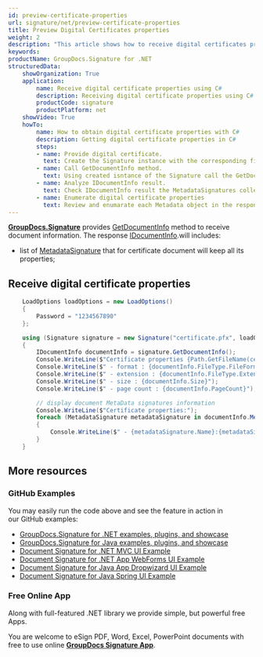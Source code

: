 ```yaml
---
id: preview-certificate-properties
url: signature/net/preview-certificate-properties
title: Preview Digital Certificates properties
weight: 2
description: "This article shows how to receive digital certificates properties over Document Info method."
keywords: 
productName: GroupDocs.Signature for .NET
structuredData:
    showOrganization: True
    application:    
        name: Receive digital certificate properties using C#    
        description: Receiving digital certificate properties using C# language and GroupDocs.Signature for .NET APIs
        productCode: signature
        productPlatform: net 
    showVideo: True
    howTo:
        name: How to obtain digital certificate properties with C# 
        description: Getting digital certificate properties in C#
        steps:
        - name: Provide digital certificate.
          text: Create the Signature instance with the corresponding file or stream of the Digital Certificate. 
        - name: Call GetDocumentInfo method.
          text: Using created isntance of the Signature call the GetDocumentInfo. 
        - name: Analyze IDocumentInfo result. 
          text: Check IDocumentInfo result the MetadataSignatures collection that will keep the digital certificate properties.
        - name: Enumerate digital certificate properties
          text: Review and enumarate each Metadata object in the response to analyze the result.
---
```

[**GroupDocs.Signature**](https://products.groupdocs.com/signature/net) provides [GetDocumentInfo](https://apireference.groupdocs.com/signature/net/groupdocs.signature/signature/getdocumentinfo) method to receive document information. The response [IDocumentInfo](https://reference.groupdocs.com/signature/net/groupdocs.signature.domain/idocumentinfo/).will includes:

* list of [MetadataSignature](https://reference.groupdocs.com/signature/net/groupdocs.signature.domain/metadatasignature/) that for certificate document will keep all its properties;

## Receive digital certificate properties

```csharp
    LoadOptions loadOptions = new LoadOptions()
    {
        Password = "1234567890"
    };

    using (Signature signature = new Signature("certificate.pfx", loadOptions))
    {
        IDocumentInfo documentInfo = signature.GetDocumentInfo();
        Console.WriteLine($"Certificate properties {Path.GetFileName(certificatePath)}:");
        Console.WriteLine($" - format : {documentInfo.FileType.FileFormat}");
        Console.WriteLine($" - extension : {documentInfo.FileType.Extension}");
        Console.WriteLine($" - size : {documentInfo.Size}");
        Console.WriteLine($" - page count : {documentInfo.PageCount}");

        // display document MetaData signatures information
        Console.WriteLine($"Certificate properties:");
        foreach (MetadataSignature metadataSignature in documentInfo.MetadataSignatures)
        {
            Console.WriteLine($" - {metadataSignature.Name}:{metadataSignature.Value} ({metadataSignature.Type})");
        }
    }

```

## More resources

### GitHub Examples

You may easily run the code above and see the feature in action in our GitHub examples:

* [GroupDocs.Signature for .NET examples, plugins, and showcase](https://github.com/groupdocs-signature/GroupDocs.Signature-for-.NET)
* [GroupDocs.Signature for Java examples, plugins, and showcase](https://github.com/groupdocs-signature/GroupDocs.Signature-for-Java)
* [Document Signature for .NET MVC UI Example](https://github.com/groupdocs-signature/GroupDocs.Signature-for-.NET-MVC)
* [Document Signature for .NET App WebForms UI Example](https://github.com/groupdocs-signature/GroupDocs.Signature-for-.NET-WebForms)
* [Document Signature for Java App Dropwizard UI Example](https://github.com/groupdocs-signature/GroupDocs.Signature-for-Java-Dropwizard)
* [Document Signature for Java Spring UI Example](https://github.com/groupdocs-signature/GroupDocs.Signature-for-Java-Spring)

### Free Online App

Along with full-featured .NET library we provide simple, but powerful free Apps.

You are welcome to eSign PDF, Word, Excel, PowerPoint documents with free to use online **[GroupDocs Signature App](https://products.groupdocs.app/signature)**.